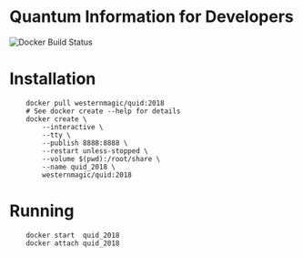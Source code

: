 # Quantum Information for Developers
![Docker Build Status](https://img.shields.io/docker/build/jrottenberg/ffmpeg.svg)

# Installation
```
	docker pull westernmagic/quid:2018
	# See docker create --help for details
	docker create \
		--interactive \
		--tty \
		--publish 8888:8888 \
		--restart unless-stopped \
		--volume $(pwd):/root/share \
		--name quid_2018 \
		westernmagic/quid:2018
```

# Running
```
	docker start  quid_2018
	docker attach quid_2018
```
